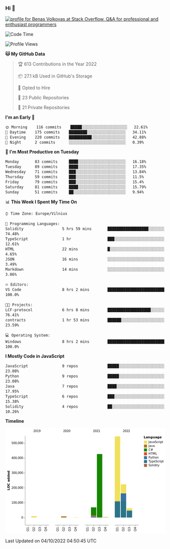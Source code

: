 ### Hi 👋
<a href="https://stackoverflow.com/users/14954249/benas-volkovas"><img src="https://stackoverflow.com/users/flair/14954249.png?theme=dark" width="208" height="58" alt="profile for Benas Volkovas at Stack Overflow, Q&amp;A for professional and enthusiast programmers" title="profile for Benas Volkovas at Stack Overflow, Q&amp;A for professional and enthusiast programmers"></a>

<!--START_SECTION:waka-->
![Code Time](http://img.shields.io/badge/Code%20Time-960%20hrs%2057%20mins-blue)

![Profile Views](http://img.shields.io/badge/Profile%20Views-1-blue)

**🐱 My GitHub Data** 

> 🏆 613 Contributions in the Year 2022
 > 
> 📦 27.1 kB Used in GitHub's Storage 
 > 
> 💼 Opted to Hire
 > 
> 📜 23 Public Repositories 
 > 
> 🔑 21 Private Repositories  
 > 
**I'm an Early 🐤** 

```text
🌞 Morning    116 commits    █████░░░░░░░░░░░░░░░░░░░░   22.61% 
🌆 Daytime    175 commits    ████████░░░░░░░░░░░░░░░░░   34.11% 
🌃 Evening    220 commits    ██████████░░░░░░░░░░░░░░░   42.88% 
🌙 Night      2 commits      ░░░░░░░░░░░░░░░░░░░░░░░░░   0.39%

```
📅 **I'm Most Productive on Tuesday** 

```text
Monday       83 commits     ████░░░░░░░░░░░░░░░░░░░░░   16.18% 
Tuesday      89 commits     ████░░░░░░░░░░░░░░░░░░░░░   17.35% 
Wednesday    71 commits     ███░░░░░░░░░░░░░░░░░░░░░░   13.84% 
Thursday     59 commits     ███░░░░░░░░░░░░░░░░░░░░░░   11.5% 
Friday       79 commits     ███░░░░░░░░░░░░░░░░░░░░░░   15.4% 
Saturday     81 commits     ████░░░░░░░░░░░░░░░░░░░░░   15.79% 
Sunday       51 commits     ██░░░░░░░░░░░░░░░░░░░░░░░   9.94%

```


📊 **This Week I Spent My Time On** 

```text
⌚︎ Time Zone: Europe/Vilnius

💬 Programming Languages: 
Solidity                 5 hrs 59 mins       ██████████████████░░░░░░░   74.48% 
TypeScript               1 hr                ███░░░░░░░░░░░░░░░░░░░░░░   12.61% 
HTML                     22 mins             █░░░░░░░░░░░░░░░░░░░░░░░░   4.65% 
JSON                     16 mins             ░░░░░░░░░░░░░░░░░░░░░░░░░   3.49% 
Markdown                 14 mins             ░░░░░░░░░░░░░░░░░░░░░░░░░   3.06%

🔥 Editors: 
VS Code                  8 hrs 2 mins        █████████████████████████   100.0%

🐱‍💻 Projects: 
LCF-protocol             6 hrs 8 mins        ███████████████████░░░░░░   76.41% 
contracts                1 hr 53 mins        ██████░░░░░░░░░░░░░░░░░░░   23.59%

💻 Operating System: 
Windows                  8 hrs 2 mins        █████████████████████████   100.0%

```

**I Mostly Code in JavaScript** 

```text
JavaScript               9 repos             █████░░░░░░░░░░░░░░░░░░░░   23.08% 
Python                   9 repos             █████░░░░░░░░░░░░░░░░░░░░   23.08% 
Java                     7 repos             ████░░░░░░░░░░░░░░░░░░░░░   17.95% 
TypeScript               6 repos             ███░░░░░░░░░░░░░░░░░░░░░░   15.38% 
Solidity                 4 repos             ██░░░░░░░░░░░░░░░░░░░░░░░   10.26%

```


**Timeline**

![Chart not found](https://raw.githubusercontent.com/BenasVolkovas/BenasVolkovas/main/charts/bar_graph.png) 


 Last Updated on 04/10/2022 04:50:45 UTC
<!--END_SECTION:waka-->
